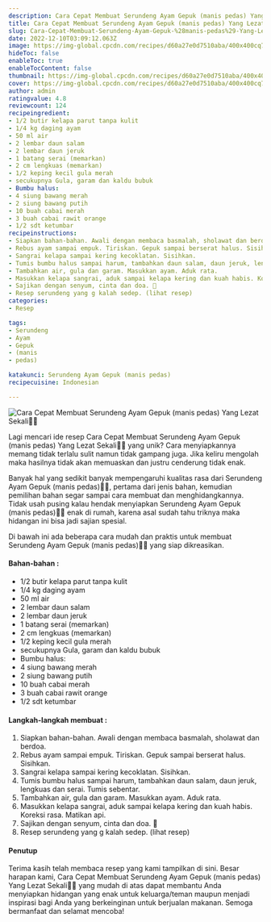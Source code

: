 ```yaml
---
description: Cara Cepat Membuat Serundeng Ayam Gepuk (manis pedas) Yang Lezat Sekali"
title: Cara Cepat Membuat Serundeng Ayam Gepuk (manis pedas) Yang Lezat Sekali
slug: Cara-Cepat-Membuat-Serundeng-Ayam-Gepuk-%28manis-pedas%29-Yang-Lezat-Sekali
date: 2022-12-10T03:09:12.063Z
image: https://img-global.cpcdn.com/recipes/d60a27e0d7510aba/400x400cq70/photo.jpg
hideToc: false
enableToc: true
enableTocContent: false
thumbnail: https://img-global.cpcdn.com/recipes/d60a27e0d7510aba/400x400cq70/photo.jpg
cover: https://img-global.cpcdn.com/recipes/d60a27e0d7510aba/400x400cq70/photo.jpg
author: admin
ratingvalue: 4.8
reviewcount: 124
recipeingredient:
- 1/2 butir kelapa parut tanpa kulit
- 1/4 kg daging ayam
- 50 ml air
- 2 lembar daun salam
- 2 lembar daun jeruk
- 1 batang serai (memarkan)
- 2 cm lengkuas (memarkan)
- 1/2 keping kecil gula merah
- secukupnya Gula, garam dan kaldu bubuk
- Bumbu halus:
- 4 siung bawang merah
- 2 siung bawang putih
- 10 buah cabai merah
- 3 buah cabai rawit orange
- 1/2 sdt ketumbar
recipeinstructions:
- Siapkan bahan-bahan. Awali dengan membaca basmalah, sholawat dan berdoa.
- Rebus ayam sampai empuk. Tiriskan. Gepuk sampai berserat halus. Sisihkan.
- Sangrai kelapa sampai kering kecoklatan. Sisihkan.
- Tumis bumbu halus sampai harum, tambahkan daun salam, daun jeruk, lengkuas dan serai. Tumis sebentar.
- Tambahkan air, gula dan garam. Masukkan ayam. Aduk rata.
- Masukkan kelapa sangrai, aduk sampai kelapa kering dan kuah habis. Koreksi rasa. Matikan api.
- Sajikan dengan senyum, cinta dan doa. 🖤
- Resep serundeng yang g kalah sedep. (lihat resep)
categories:
- Resep

tags:
- Serundeng
- Ayam
- Gepuk
- (manis
- pedas)

katakunci: Serundeng Ayam Gepuk (manis pedas)
recipecuisine: Indonesian

---
```


![Cara Cepat Membuat Serundeng Ayam Gepuk (manis pedas) Yang Lezat Sekali👩‍🍳](https://img-global.cpcdn.com/recipes/d60a27e0d7510aba/400x400cq70/photo.jpg)

Lagi mencari ide resep Cara Cepat Membuat Serundeng Ayam Gepuk (manis pedas) Yang Lezat Sekali👩‍🍳 yang unik? Cara menyiapkannya memang tidak terlalu sulit namun tidak gampang juga. Jika keliru mengolah maka hasilnya tidak akan memuaskan dan justru cenderung tidak enak.

Banyak hal yang sedikit banyak mempengaruhi kualitas rasa dari Serundeng Ayam Gepuk (manis pedas)👩‍🍳, pertama dari jenis bahan, kemudian pemilihan bahan segar sampai cara membuat dan menghidangkannya. Tidak usah pusing kalau hendak menyiapkan Serundeng Ayam Gepuk (manis pedas)👩‍🍳 enak di rumah, karena asal sudah tahu triknya maka hidangan ini bisa jadi sajian spesial.

Di bawah ini ada beberapa cara mudah dan praktis untuk membuat Serundeng Ayam Gepuk (manis pedas)👩‍🍳 yang siap dikreasikan.

<!--inarticleads1-->

#### Bahan-bahan :

- 1/2 butir kelapa parut tanpa kulit
- 1/4 kg daging ayam
- 50 ml air
- 2 lembar daun salam
- 2 lembar daun jeruk
- 1 batang serai (memarkan)
- 2 cm lengkuas (memarkan)
- 1/2 keping kecil gula merah
- secukupnya Gula, garam dan kaldu bubuk
- Bumbu halus:
- 4 siung bawang merah
- 2 siung bawang putih
- 10 buah cabai merah
- 3 buah cabai rawit orange
- 1/2 sdt ketumbar

<!--inarticleads2-->

#### Langkah-langkah membuat :

1. Siapkan bahan-bahan. Awali dengan membaca basmalah, sholawat dan berdoa.
1. Rebus ayam sampai empuk. Tiriskan. Gepuk sampai berserat halus. Sisihkan.
1. Sangrai kelapa sampai kering kecoklatan. Sisihkan.
1. Tumis bumbu halus sampai harum, tambahkan daun salam, daun jeruk, lengkuas dan serai. Tumis sebentar.
1. Tambahkan air, gula dan garam. Masukkan ayam. Aduk rata.
1. Masukkan kelapa sangrai, aduk sampai kelapa kering dan kuah habis. Koreksi rasa. Matikan api.
1. Sajikan dengan senyum, cinta dan doa. 🖤
1. Resep serundeng yang g kalah sedep. (lihat resep)

#### Penutup

Terima kasih telah membaca resep yang kami tampilkan di sini. Besar harapan kami, Cara Cepat Membuat Serundeng Ayam Gepuk (manis pedas) Yang Lezat Sekali👩‍🍳 yang mudah di atas dapat membantu Anda menyiapkan hidangan yang enak untuk keluarga/teman maupun menjadi inspirasi bagi Anda yang berkeinginan untuk berjualan makanan. Semoga bermanfaat dan selamat mencoba!